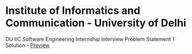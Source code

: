 
# Institute of Informatics and Communication - University of Delhi
DU IIC Software Engineering Internship Interview Problem Statement 1 Solution -
 [Preview](https://sagarsoni7.github.io/du-iic-task1/build/index.html)
